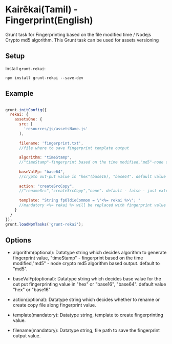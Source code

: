 # Kairēkai(Tamil) - Fingerprint(English) 
Grunt task for Fingerprinting based on the file modified time / Nodejs Crypto md5 algorithm.
This Grunt task can be used for assets versioning  

## Setup

Install `grunt-rekai`:

```
npm install grunt-rekai --save-dev
```

## Example

``` javascript

grunt.initConfig({
  rekai: {
    assetsOne: {
      src: [
        'resources/js/assetsName.js'
      ],
      
      filename: 'fingerprint.txt',
      //file where to save fingerprint template output
      
      algorithm: "timeStamp",
      //"timeStamp"-fingerprint based on the time modified,"md5"-node crypto md5 algorithm based output. default to "md5".
      
      baseValFp: "base64", 
      //crypto out-put value in "hex"(base16), "base64". default value - "hex".
      
      action: "createSrcCopy", 
      //"renameSrc","createSrcCopy","none". default - false - just extract fingetprint & it doesnt rename or copy the file. 
      
      template: "String fpOldieCommon = \"<%= rekai %>\"; "
      //mandatory <%= rekai %> will be replaced with fingerprint value
    }
  }
});
grunt.loadNpmTasks('grunt-rekai');

```

## Options

 - algorithm(optional): Datatype string which decides algorithm to generate fingerprint value, "timeStamp" - fingerprint based on the time modified,"md5" - node crypto md5 algorithm based output. default to "md5".

 - baseValFp(optional): Datatype string which decides base value for the out put fingerprinting value in "hex" or "base16", "base64". default value "hex" or "base16"

 - action(optional): Datatype string which decides whether to rename or create copy file along fingerprint value. 

 - template(mandatory): Datatype string, template to create fingerprinting value. 

 - filename(mandatory): Datatype string, file path to save the fingerprint output value.
